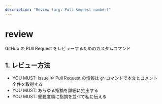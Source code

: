 ```yaml
---
description: "Review (arg: Pull Request number)"
---
```


# review

GitHub の PUll Request をレビューするためのカスタムコマンド

## 1. レビュー方法

- YOU MUST: Issue や Pull Request の情報は `gh` コマンドで本文とコメント全件を取得する
- YOU MUST: あらゆる指摘を詳細に抽出する
- YOU MUST: 重要度順に指摘を並べて私に伝える
